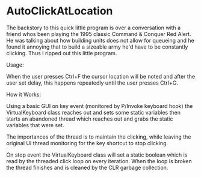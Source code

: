 AutoClickAtLocation
===================

The backstory to this quick little program is over a conversation with a friend whos been playing the 1995 classic
Command & Conquer Red Alert. He was talking about how building units does not allow for queueing and he found it
annoying that to build a sizeable army he'd have to be constantly clicking. Thus I ripped out this little program.

Usage:

When the user presses Ctrl+F the cursor location will be noted and after the user set delay, this happens repeatedly
until the user presses Ctrl+G.

How it Works:

Using a basic GUI on key event (monitored by P/Invoke keyboard hook) the VirtualKeyboard class reaches out and sets
some static variables then starts an abandoned thread which reaches out and grabs the static variables that were set.

The importances of the thread is to maintain the clicking, while leaving the original UI thread monitoring for the
key shortcut to stop clicking.

On stop event the VirtualKeyboard class will set a static boolean which is read by the threaded click loop on every
iteration. When the loop is broken the thread finishes and is cleaned by the CLR garbage collection.
